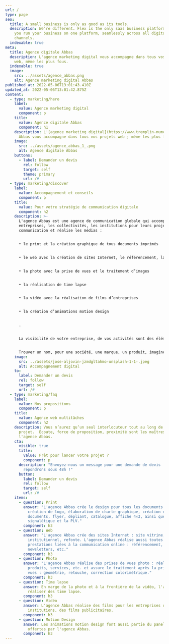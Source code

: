```yaml
---
url: /
type: page
seo:
  title: A small business is only as good as its tools.
  description: We’re different. Flex is the only saas business platform that lets
    you run your business on one platform, seamlessly across all digital
    channels.
  indexable: true
meta:
  title: Agence digitale Abbas
  description: L'agence marketing digital vous accompagne dans tous vos projets
    web, même les plus fous.
  indexable: true
  image:
    src: ../assets/agence_abbas.png
    alt: Agence marketing digital Abbas
published_at: 2022-05-06T13:01:43.410Z
updated_at: 2022-05-06T13:01:42.875Z
content:
  - type: marketing/hero
    label:
      value: Agence marketing digital
      component: p
    title:
      value: Agence digitale Abbas
      component: h1
    description: L'[agence marketing digital](https://www.tremplin-numerique.org/)
      Abbas vous accompagne dans tous vos projets web ; même les plus fous !
    image:
      src: ../assets/agence_abbas_1_.png
      alt: Agence digitale Abbas
    buttons:
      - label: Demander un devis
        rel: follow
        target: self
        theme: primary
        url: /#
  - type: marketing/discover
    label:
      value: Accompagnement et conseils
      component: p
    title:
      value: Pour votre stratégie de communication digitale
      component: h2
    description: >-
      L'agence Abbas est une agence de communication globale qui accompagne les
      entreprises, les collectivités, les institutions pour leurs projets de
      communication et réalise les médias :


      • le print et la création graphique de tous documents imprimés


      • le web avec la création de sites Internet, le référencement, la création et l’envoi de newsletter et d’emailing


      • la photo avec la prise de vues et le traitement d’images


      • la réalisation de time lapse


      • la vidéo avec la réalisation de films d’entreprises


      • la création d’animations motion design


      .


      La visibilité de votre entreprise, de vos activités sont des éléments clés pour votre développement. L'agence Abbas va en plusieurs étapes vous aider à optimiser, améliorer votre positionnement.


      Trouver un nom, pour une société, une marque, un produit, imaginer un slogan, une accroche, tant textuelle que visuelle, rédiger des textes, trouver une déclinaison en image d’un concept, définir les médias les plus efficaces pour diffuser un message, ce sont quelques-unes des actions qu’une agence de communication globale telle que Abbas peut proposer.
    image:
      src: ../assets/jose-aljovin-jzmdgltahmo-unsplash-1-1-.jpeg
      alt: Accompagnement digital
    to:
      label: Demander un devis
      rel: follow
      target: self
      url: /#
  - type: marketing/faq
    label:
      value: Nos propositions
      component: p
    title:
      value: Agence web multitâches
      component: h2
    description: Vous n’aurez qu’un seul interlocuteur tout au long de votre
      projet.  Écoute, force de proposition, proximité sont les maîtres mots de
      l'agence Abbas.
    cta:
      visible: true
      title:
        value: Prêt pour lancer votre projet ?
        component: p
      description: "Envoyez-nous un message pour une demande de devis : nous vous
        répondrons sous 48h !"
      button:
        label: Demander un devis
        rel: follow
        target: self
        url: /#
    items:
      - question: Print
        answer: "L'agence Abbas crée le design pour tous les documents imprimés :
          création de logo, élaboration de charte graphique, création de
          documents, flyer, dépliant, catalogue, affiche 4×3, ainsi que pour la
          signalétique et la PLV."
        component: h3
      - question: Web
        answer: "L'agence Abbas crée des sites Internet : site vitrine, site
          institutionnel, refonte. L'agence Abbas réalise aussi toutes les
          prestations liées à la communication online : référencement,
          newsletters, etc."
        component: h3
      - question: Photo
        answer: "L'agence Abbas réalise des prises de vues photo : réalisations,
          produits, services, etc. et assure le traitement après la prise de
          vues : géométrie, retouche, correction colorimétrique."
        component: h3
      - question: Time lapse
        answer: En marge de la photo et à la frontière de la vidéo, l'agence Abbas peut
          réaliser des time lapse.
        component: h3
      - question: Vidéo
        answer: L'agence Abbas réalise des films pour les entreprises ou les
          institutions, des films publicitaires.
        component: h3
      - question: Motion Design
        answer: Les animations motion design font aussi partie du panel des prestations
          offertes par l'agence Abbas.
        component: h3
---
```

